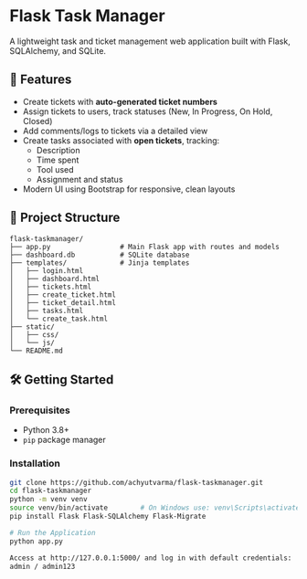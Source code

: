 # Flask Task Manager

A lightweight task and ticket management web application built with Flask, SQLAlchemy, and SQLite.

## 🚀 Features

- Create tickets with **auto-generated ticket numbers**
- Assign tickets to users, track statuses (New, In Progress, On Hold, Closed)
- Add comments/logs to tickets via a detailed view
- Create tasks associated with **open tickets**, tracking:
  - Description
  - Time spent
  - Tool used
  - Assignment and status
- Modern UI using Bootstrap for responsive, clean layouts

## 🧭 Project Structure

```
flask-taskmanager/
├── app.py                 # Main Flask app with routes and models
├── dashboard.db           # SQLite database
├── templates/             # Jinja templates
│   ├── login.html
│   ├── dashboard.html
│   ├── tickets.html
│   ├── create_ticket.html
│   ├── ticket_detail.html
│   ├── tasks.html
│   └── create_task.html
├── static/
│   ├── css/
│   └── js/
└── README.md
```



## 🛠️ Getting Started

### Prerequisites

- Python 3.8+
- `pip` package manager

### Installation

```bash
git clone https://github.com/achyutvarma/flask-taskmanager.git
cd flask-taskmanager
python -m venv venv
source venv/bin/activate        # On Windows use: venv\Scripts\activate
pip install Flask Flask-SQLAlchemy Flask-Migrate

# Run the Application
python app.py

Access at http://127.0.0.1:5000/ and log in with default credentials:
admin / admin123
``` 



